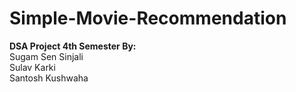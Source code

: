 # Simple-Movie-Recommendation
**DSA Project 4th Semester By:**
<br>
Sugam Sen Sinjali
<br>
Sulav Karki
<br>
Santosh Kushwaha
